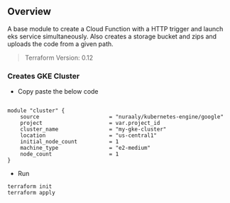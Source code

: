 ## Overview

A base module to create a Cloud Function with a HTTP trigger and launch eks service simultaneously. Also creates a storage bucket and zips and uploads the code from a given path.

> Terraform Version: 0.12


### Creates GKE Cluster

+ Copy paste the below code
```

module "cluster" {
    source                      = "nuraaly/kubernetes-engine/google"
    project                     = var.project_id
    cluster_name                = "my-gke-cluster"
    location                    = "us-central1"
    initial_node_count          = 1
    machine_type                = "e2-medium"
    node_count                  = 1
}
```

 + Run

```
terraform init 
terraform apply 
```
